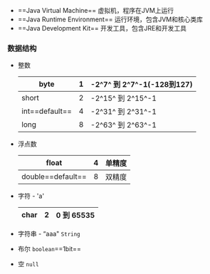 * ==Java Virtual Machine== 虚拟机，程序在JVM上运行
* ==Java Runtime Environment== 运行环境，包含JVM和核心类库
* ==Java Development Kit== 开发工具，包含JRE和开发工具



### 数据结构

* 整数

  | byte           | 1    | -2^7^ 到 2^7^-1(-128到127) |
  | -------------- | ---- | -------------------------- |
  | short          | 2    | -2^15^ 到 2^15^-1          |
  | int==default== | 4    | -2^31^ 到 2^31^-1          |
  | long           | 8    | -2^63^ 到 2^63^-1          |

* 浮点数 

  | float             | 4    | 单精度 |
  | ----------------- | ---- | ------ |
  | double==default== | 8    | 双精度 |

* 字符 - 'a' 

  | char | 2    | 0 到 65535 |
  | ---- | ---- | ---------- |

* 字符串 - “aaa" `String`

* 布尔 `boolean`==1bit==

* 空 `null`

